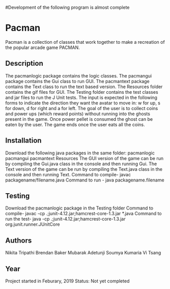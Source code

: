 #Development of the following program is almost complete

# Pacman
Pacman is a collection of classes that work together to make a recreation of the popular arcade game PACMAN.

## Description
The pacmanlogic package contains the logic classes.
The pacmangui package contains the Gui class to run GUI.
The pacmantext package contains the Text class to run the text based version.
The Resources folder contains the gif files for GUI.
The Testing folder contains the test classes and jar files to run the J Unit tests.
The input is expected in the following forms to indicate the direction they want the avatar to move in:
  w for up, s for down, d for right and  a for left.
The goal of the user is to collect coins and power ups (which reward points) without running into the ghosts present in the game.
Once power pellet is consumed the ghost can be eaten by the user.
The game ends once the user eats all the coins.

## Installation
Download the following java packages in the same folder:
  pacmanlogic
  pacmangui
  pacmantext
  Resources
The GUI version of the game can be run by compiling the Gui.java class in the console and then running Gui.
The Text version of the game can be run by compiling the Text.java class in the console and then running Text.
Command to compile- javac packagename/filename.java
Command to run - java packagename.filename

## Testing
Download the pacmanlogic package in the Testing folder
Command to compile- javac -cp .;junit-4.12.jar;hamcrest-core-1.3.jar *.java
Command to run the test- java -cp .;junit-4.12.jar;hamcrest-core-1.3.jar org.junit.runner.JUnitCore <test class>

## Authors
Nikita Tripathi 
Brendan Baker
Mubarak Adetunji
Soumya Kumaria
Vi Tsang

## Year
Project started in Feburary, 2019
Status: Not yet completed

